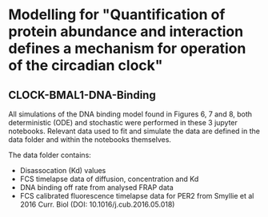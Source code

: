 # Modelling for "Quantification of protein abundance and interaction defines a mechanism for operation of the circadian clock"

## CLOCK-BMAL1-DNA-Binding

All simulations of the DNA binding model found in Figures 6, 7 and 8, both deterministic (ODE) and stochastic were performed in these 3 jupyter notebooks. Relevant data used to fit and simulate the data are defined in the data folder and within the notebooks themselves.

The data folder contains:
- Disassocation (Kd) values
- FCS timelapse data of diffusion, concentration and Kd
- DNA binding off rate from analysed FRAP data
- FCS calibrated fluorescence timelapse data for PER2 from Smyllie et al 2016 Curr. Biol (DOI: 10.1016/j.cub.2016.05.018)
